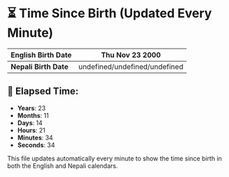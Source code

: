 # ⏳ Time Since Birth (Updated Every Minute)

| **English Birth Date** | Thu Nov 23 2000 |
|------------------------|-------------------------------------|
| **Nepali Birth Date**  | undefined/undefined/undefined                  |

## 📅 Elapsed Time:

- **Years**: 23
- **Months**: 11
- **Days**: 14
- **Hours**: 21
- **Minutes**: 34
- **Seconds**: 34

This file updates automatically every minute to show the time since birth in both the English and Nepali calendars.